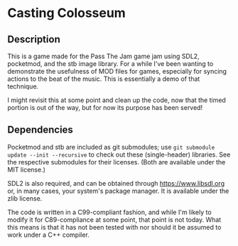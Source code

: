 # Casting Colosseum

## Description

This is a game made for the Pass The Jam game jam
using SDL2, pocketmod, and the stb image library.
For a while I've been wanting to demonstrate the
usefulness of MOD files for games, especially for
syncing actions to the beat of the music.  This is
essentially a demo of that technique.

I might revisit this at some point and clean up the
code, now that the timed portion is out of the way,
but for now its purpose has been served!

## Dependencies

Pocketmod and stb are included as git submodules;
use `git submodule update --init --recursive` to
check out these (single-header) libraries.  See
the respective submodules for their licenses.
(Both are available under the MIT license.)

SDL2 is also required, and can be obtained through
https://www.libsdl.org or, in many cases, your system's
package manager.  It is available under the zlib license.

The code is written in a C99-compliant fashion, and
while I'm likely to modify it for C89-compliance at
some point, that point is not today.  What this means
is that it has not been tested with nor should it be
assumed to work under a C++ compiler.
